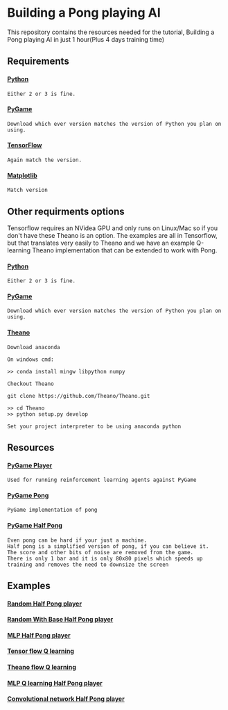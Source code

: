 # Building a Pong playing AI

This repository contains the resources needed for the tutorial, Building a Pong playing AI in just 1 hour(Plus 4 days training time)

## Requirements

#### [Python](https://www.python.org/downloads/)
    Either 2 or 3 is fine.
#### [PyGame](http://www.pygame.org/download.shtml)
    Download which ever version matches the version of Python you plan on using.
#### [TensorFlow](https://www.tensorflow.org/versions/r0.8/get_started/os_setup.html#download-and-setup)
    Again match the version.
#### [Matplotlib](http://matplotlib.org/users/installing.html)
    Match version

## Other requirments options

Tensorflow requires an NVidea GPU and only runs on Linux/Mac so if you don't have these Theano is an option. The examples are all in Tensorflow, but that translates very easily to Theano and we have an example Q-learning Theano implementation that can be extended to work with Pong.

#### [Python](https://www.python.org/downloads/)
    Either 2 or 3 is fine.
#### [PyGame](http://www.pygame.org/download.shtml)
    Download which ever version matches the version of Python you plan on using.
#### [Theano](http://deeplearning.net/software/theano/install.html)
    Download anaconda
    
    On windows cmd:
    
    >> conda install mingw libpython numpy
    
    Checkout Theano
    
    git clone https://github.com/Theano/Theano.git
    
    >> cd Theano
    >> python setup.py develop
    
    Set your project interpreter to be using anaconda python


## Resources

#### [PyGame Player](https://github.com/DanielSlater/PyGamePlayer/blob/master/pygame_player.py)
    Used for running reinforcement learning agents against PyGame
#### [PyGame Pong](https://github.com/DanielSlater/PyGamePlayer/blob/master/games/pong.py)
    PyGame implementation of pong
#### [PyGame Half Pong](https://github.com/DanielSlater/PyGamePlayer/tree/master/games)
    Even pong can be hard if your just a machine. 
    Half pong is a simplified version of pong, if you can believe it.
    The score and other bits of noise are removed from the game. 
    There is only 1 bar and it is only 80x80 pixels which speeds up training and removes the need to downsize the screen 

## Examples

#### [Random Half Pong player](https://github.com/DanielSlater/PyDataLondon2016/blob/master/examples/1_random_half_pong_player.py)
#### [Random With Base Half Pong player](https://github.com/DanielSlater/PyDataLondon2016/blob/master/examples/2_random_with_base_half_pong_player.py)
#### [MLP Half Pong player](https://github.com/DanielSlater/PyDataLondon2016/blob/master/examples/3_mlp_half_pong_player.py)
#### [Tensor flow Q learning](https://github.com/DanielSlater/PyDataLondon2016/blob/master/examples/4_tensorflow_q_learning.py)
#### [Theano flow Q learning](https://github.com/DanielSlater/PyDataLondon2016/blob/master/examples/4_theano_q_learning.py)
#### [MLP Q learning Half Pong player](https://github.com/DanielSlater/PyDataLondon2016/blob/master/examples/5_mlp_q_learning_half_pong_player.py)
#### [Convolutional network Half Pong player](https://github.com/DanielSlater/PyDataLondon2016/blob/master/examples/6_conv_net_half_pong_player.py)
